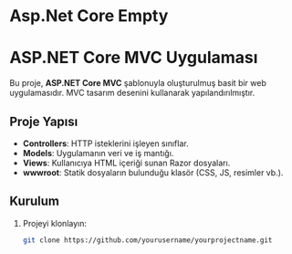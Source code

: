 # Asp.Net Core Empty
# ASP.NET Core MVC Uygulaması

Bu proje, **ASP.NET Core MVC** şablonuyla oluşturulmuş basit bir web uygulamasıdır. MVC tasarım desenini kullanarak yapılandırılmıştır.

## Proje Yapısı

- **Controllers**: HTTP isteklerini işleyen sınıflar.
- **Models**: Uygulamanın veri ve iş mantığı.
- **Views**: Kullanıcıya HTML içeriği sunan Razor dosyaları.
- **wwwroot**: Statik dosyaların bulunduğu klasör (CSS, JS, resimler vb.).

## Kurulum

1. Projeyi klonlayın:
   ```bash
   git clone https://github.com/yourusername/yourprojectname.git
